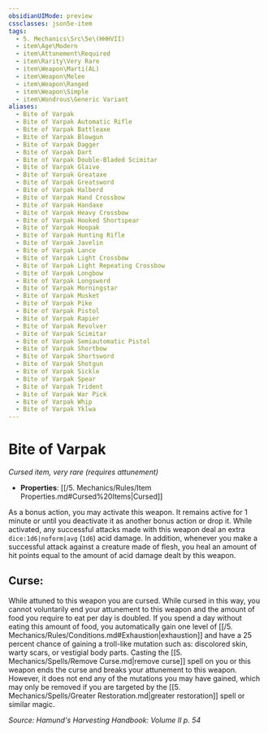 ```yaml
---
obsidianUIMode: preview
cssclasses: json5e-item
tags:
  - 5. Mechanics\Src\5e\(HHHVII)
  - item\Age\Modern
  - item\Attunement\Required
  - item\Rarity\Very Rare
  - item\Weapon\Marti(AL)
  - item\Weapon\Melee
  - item\Weapon\Ranged
  - item\Weapon\Simple
  - item\Wondrous\Generic Variant
aliases:
  - Bite of Varpak
  - Bite of Varpak Automatic Rifle
  - Bite of Varpak Battleaxe
  - Bite of Varpak Blowgun
  - Bite of Varpak Dagger
  - Bite of Varpak Dart
  - Bite of Varpak Double-Bladed Scimitar
  - Bite of Varpak Glaive
  - Bite of Varpak Greataxe
  - Bite of Varpak Greatsword
  - Bite of Varpak Halberd
  - Bite of Varpak Hand Crossbow
  - Bite of Varpak Handaxe
  - Bite of Varpak Heavy Crossbow
  - Bite of Varpak Hooked Shortspear
  - Bite of Varpak Hoopak
  - Bite of Varpak Hunting Rifle
  - Bite of Varpak Javelin
  - Bite of Varpak Lance
  - Bite of Varpak Light Crossbow
  - Bite of Varpak Light Repeating Crossbow
  - Bite of Varpak Longbow
  - Bite of Varpak Longsword
  - Bite of Varpak Morningstar
  - Bite of Varpak Musket
  - Bite of Varpak Pike
  - Bite of Varpak Pistol
  - Bite of Varpak Rapier
  - Bite of Varpak Revolver
  - Bite of Varpak Scimitar
  - Bite of Varpak Semiautomatic Pistol
  - Bite of Varpak Shortbow
  - Bite of Varpak Shortsword
  - Bite of Varpak Shotgun
  - Bite of Varpak Sickle
  - Bite of Varpak Spear
  - Bite of Varpak Trident
  - Bite of Varpak War Pick
  - Bite of Varpak Whip
  - Bite of Varpak Yklwa
---
```

# Bite of Varpak
*Cursed item, very rare (requires attunement)*  

- **Properties**: [[/5. Mechanics/Rules/Item Properties.md#Cursed%20Items\|Cursed]]

As a bonus action, you may activate this weapon. It remains active for 1 minute or until you deactivate it as another bonus action or drop it. While activated, any successful attacks made with this weapon deal an extra `dice:1d6|noform|avg` (`1d6`) acid damage. In addition, whenever you make a successful attack against a creature made of flesh, you heal an amount of hit points equal to the amount of acid damage dealt by this weapon.

## Curse:

While attuned to this weapon you are cursed. While cursed in this way, you cannot voluntarily end your attunement to this weapon and the amount of food you require to eat per day is doubled. If you spend a day without eating this amount of food, you automatically gain one level of [[/5. Mechanics/Rules/Conditions.md#Exhaustion\|exhaustion]] and have a 25 percent chance of gaining a troll-like mutation such as: discolored skin, warty scars, or vestigial body parts. Casting the [[5. Mechanics/Spells/Remove Curse.md\|remove curse]] spell on you or this weapon ends the curse and breaks your attunement to this weapon. However, it does not end any of the mutations you may have gained, which may only be removed if you are targeted by the [[5. Mechanics/Spells/Greater Restoration.md\|greater restoration]] spell or similar magic.

*Source: Hamund's Harvesting Handbook: Volume II p. 54*
